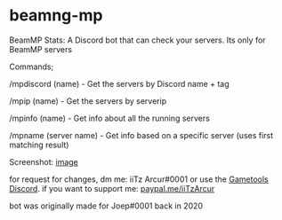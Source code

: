 # beamng-mp

BeamMP Stats:
   A Discord bot that can check your servers. Its only for BeamMP servers 
 
Commands;

  /mpdiscord (name) - Get the servers by Discord name + tag
  
  /mpip (name) - Get the servers by serverip
  
  /mpinfo (name) - Get info about all the running servers
  
  /mpname (server name) - Get info based on a specific server (uses first matching result)
  
  
Screenshot:
[image](https://gyazo.com/d7eafe47724d51a70db24deb21331cab)
  
for request for changes, dm me: iiTz Arcur#0001 or use the [Gametools Discord](https://discord.gametools.network/). if you want to support me: [paypal.me/iiTzArcur](https://paypal.me/iiTzArcur)

bot was originally made for Joep#0001 back in 2020
